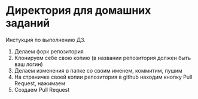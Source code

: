 # Директория для домашних заданий
Инстукция по выполнению ДЗ.
1. Делаем форк репозитория
2. Клонируем себе свою копию (в названии репозитория должен быть ваш логин)
3. Делаем изменения в папке со своим именем, коммитим, пушим
4. На страничке своей копии репозитория в github находим кнопку Pull Request, нажимаем
5. Создаем Pull Request
